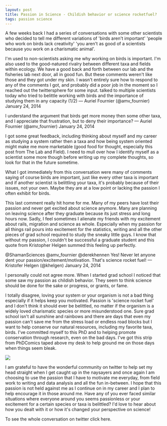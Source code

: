```yaml
---
layout: post
title: Passion in Science - Childish behavior or science rocketfuel?
tags: passion science
---
```



A few weeks back I had a series of conversations with some other scientists who decided to tell me different variations of 'birds aren't important' 'people who work on birds lack creativity' 'you aren't as good of a scientists because you work on a charismatic animal'.

I'm used to non-scientists asking me why working on birds is important. I'm also used to the good-natured rivalry between different taxa and fields within ecology. We have a good back and forth between our lab and the fisheries lab next door, all in good fun. But these comments weren't like those and they got under my skin. I wasn't entirely sure how to respond to any of the comments I got, and probably did a poor job in the moment so I reached out the twittersphere for some input.
talked to multiple scientists today who tried to belittle working with birds and the importance of studying them in any capacity (1/2)
— Auriel Fournier (@amv_fournier) January 24, 2014

I understand the argument that birds get more money then some other taxa, and I appreciate that frustration, but to deny their importance?
— Auriel Fournier (@amv_fournier) January 24, 2014

I got some great feedback, including thinking about myself and my career as studying a system rather then a taxa and how being system oriented might make me more marketable (good food for thought, especially this post from The Lab and Field). I need to mull over how I identify myself as a scientist some more though before writing up my complete thoughts, so look for that in the future sometime.

What I got immediately from this conversation were many of comments saying of course birds are important, just like every other taxa is important and if another scientist is belittling your taxa, it's probably because of their issues, not your own. Maybe they are at a low point or lacking the passion I often exhibit for birds.

This last comment really hit home for me. Many of my peers have lost their passion and never get excited about science anymore. Many are planning on leaving science after they graduate because its just stress and long hours now. Sadly, I feel sometimes I alienate my friends with my excitement about rails, migration and science as whole. Especially when my passion for all things rail pours into excitement for the statistics, writing and all the other pieces of grad school required to study the sneaky little guys. I know that without my passion, I couldn't be successful a graduate student and this quote from Kristopher Helgen summed this feeling up perfectly.

@ShamanSciences @amv_fournier @derekhennen Yes! Never let anyone dent your passion/excitement/motivation. That's science rocket fuel!
— Kristofer Helgen (@khelgen) January 24, 2014

I personally could not agree more. When I started grad school I noticed that some saw my passion as childish behavior. They seem to think science should be done for the sake or progress, or grants, or fame.

I totally disagree, loving your system or your organism is not a bad thing especially if it helps keep you motivated. Passion is 'science rocket fuel' and I don't think it should ever be belittled, no matter if the organism is a widely loved charismatic species or more misunderstood one. Sure grad school isn't all sunshine and rainbows and there are days that even my passion can't save me from the stress load or endless road blocks but I want to help conserve our natural resources, including my favorite taxa, birds. I've committed myself to this PhD and to helping promote conservation through research, even on the bad days. I've got this strip from PhDComics taped above my desk to help ground me on those days when things seem bleak.

![](http://www.phdcomics.com/comics/archive/phd032202s.gif)



I am grateful to have the wonderful community on twitter to help set my head straight when I get caught up in the naysayers and once again I am choosing to use the passion that I have to motivate me everyday, from field work to writing and data analysis and all the fun in-between. I hope that this passion is not held against me as I continue on in my career and I plan to help encourage it in those around me.  Have any of you ever faced similar situations where everyone around you seems passionless or your excitement for a certain species or taxa is belittled? I'd love to hear about how you dealt with it or how it's changed your perspective on science!

To see the whole conversation on twitter click here.
